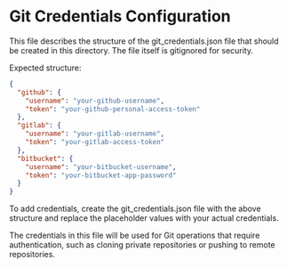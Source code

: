 # Git Credentials Configuration

This file describes the structure of the git_credentials.json file that should be created
in this directory. The file itself is gitignored for security.

Expected structure:
```json
{
  "github": {
    "username": "your-github-username",
    "token": "your-github-personal-access-token"
  },
  "gitlab": {
    "username": "your-gitlab-username",
    "token": "your-gitlab-access-token"
  },
  "bitbucket": {
    "username": "your-bitbucket-username",
    "token": "your-bitbucket-app-password"
  }
}
```

To add credentials, create the git_credentials.json file with the above structure 
and replace the placeholder values with your actual credentials.

The credentials in this file will be used for Git operations that require authentication,
such as cloning private repositories or pushing to remote repositories.
